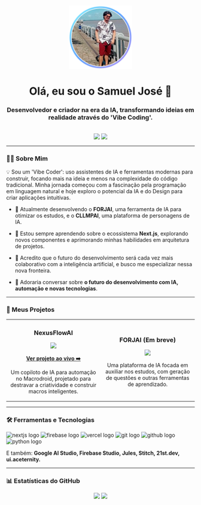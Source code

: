 <!-- Início do Cabeçalho -->
<div align="center">
  <a href="https://github.com/Sjos0">
    <img src="./profile-border.svg" width="170px" alt="Foto de perfil do Samuel José"/>
  </a>
  <h1 align="center">Olá, eu sou o Samuel José 👋</h1>
  <h3 align="center">Desenvolvedor e criador na era da IA, transformando ideias em realidade através do 'Vibe Coding'.</h3>
</div>
<br>

<!-- Início dos Badges de Contato -->
<div align="center">
  <a href="https://instagram.com/sjos.21_" target="_blank"><img src="https://img.shields.io/badge/-Instagram-%23E4405F?style=for-the-badge&logo=instagram&logoColor=white" target="_blank"></a>
  <a href="https://github.com/Sjos0" target="_blank"><img src="https://img.shields.io/badge/GitHub-100000?style=for-the-badge&logo=github&logoColor=white" target="_blank"></a> 
</div>

---

### 👨‍💻 Sobre Mim

<p align="left"> 
  💡 Sou um 'Vibe Coder': uso assistentes de IA e ferramentas modernas para construir, focando mais na ideia e menos na complexidade do código tradicional. Minha jornada começou com a fascinação pela programação em linguagem natural e hoje exploro o potencial da IA e do Design para criar aplicações intuitivas.
</p>

- 🔭 Atualmente desenvolvendo o **FORJAI**, uma ferramenta de IA para otimizar os estudos, e o **CLLMPAI**, uma plataforma de personagens de IA.

- 🌱 Estou sempre aprendendo sobre o ecossistema **Next.js**, explorando novos componentes e aprimorando minhas habilidades em arquitetura de projetos.

- 🤔 Acredito que o futuro do desenvolvimento será cada vez mais colaborativo com a inteligência artificial, e busco me especializar nessa nova fronteira.

- 💬 Adoraria conversar sobre **o futuro do desenvolvimento com IA, automação e novas tecnologias**.

---

### 🚀 Meus Projetos

<table>
  <tr>
    <td width="50%">
      <h3 align="center">NexusFlowAI</h3>
      <div align="center">
        <!-- Card do Projeto com a sua logo -->
        <a href="https://github.com/Sjos0/NexusFlowAI" target="_blank">
          <img src="https://github-readme-stats.vercel.app/api/pin/?username=Sjos0&repo=NexusFlowAI&theme=tokyonight&show_owner=false&logo=https://raw.githubusercontent.com/Sjos0/NexusFlowAI/master/public/images/favicon.ico" />
        </a>
        <p>
          <a href="https://nexus-flow-orrwtkrkb-sjos0s-projects.vercel.app/" target="_blank">
            <b>Ver projeto ao vivo ➡️</b>
          </a>
        </p>
        <p>Um copiloto de IA para automação no Macrodroid, projetado para destravar a criatividade e construir macros inteligentes.</p>
      </div>
    </td>
    <td width="50%">
      <h3 align="center">FORJAI (Em breve)</h3>
      <div align="center">
          <!-- Quando o projeto FORJAI estiver público, você pode usar este modelo -->
          <img src="https://github-readme-stats.vercel.app/api/pin/?username=Sjos0&repo=FORJAI&theme=tokyonight&show_owner=false" />
        <p>Uma plataforma de IA focada em auxiliar nos estudos, com geração de questões e outras ferramentas de aprendizado.</p>
      </div>
    </td>
  </tr>
</table>

---

### 🛠️ Ferramentas e Tecnologias

<div align="left">
  <img src="https://cdn.jsdelivr.net/gh/devicons/devicon/icons/nextjs/nextjs-original.svg" height="40" width="52" alt="nextjs logo"  />
  <img src="https://cdn.jsdelivr.net/gh/devicons/devicon/icons/firebase/firebase-plain.svg" height="40" width="52" alt="firebase logo"  />
  <img src="https://cdn.jsdelivr.net/gh/devicons/devicon/icons/vercel/vercel-original.svg" height="40" width="52" alt="vercel logo"  />
  <img src="https://cdn.jsdelivr.net/gh/devicons/devicon/icons/git/git-original.svg" height="40" width="52" alt="git logo"  />
  <img src="https://cdn.jsdelivr.net/gh/devicons/devicon/icons/github/github-original.svg" height="40" width="52" alt="github logo"  />
  <img src="https://cdn.jsdelivr.net/gh/devicons/devicon/icons/python/python-original.svg" height="40" width="52" alt="python logo" />
</div>
<p align="left">
  E também: <b> Google AI Studio, Firebase Studio, Jules, Stitch, 21st.dev, ui.aceternity. </b>
</p>

---

### 📊 Estatísticas do GitHub

<p align="center">
  <!-- Card de Estatísticas CORRIGIDO -->
  <img height="180em" src="https://github-readme-stats.vercel.app/api?username=Sjos0&show_icons=true&theme=tokyonight&include_all_commits=true&count_private=true"/>
  
  <!-- Card de Linguagens -->
  <img height="180em" src="https://github-readme-stats.vercel.app/api/top-langs/?username=Sjos0&layout=compact&langs_count=7&theme=tokyonight"/>
</p>
